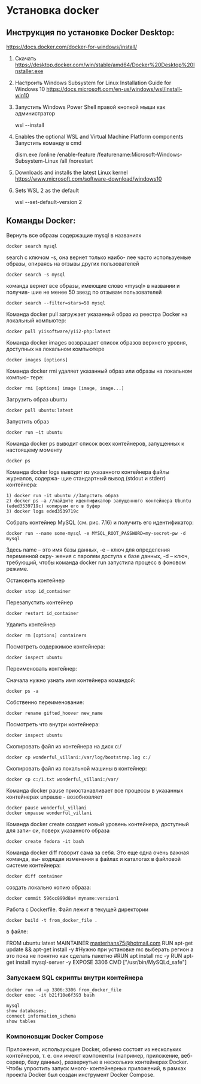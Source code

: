 # Установка docker

## Инструкция по установке Docker Desktop:
https://docs.docker.com/docker-for-windows/install/


1. Скачать https://desktop.docker.com/win/stable/amd64/Docker%20Desktop%20Installer.exe
2. Настроить Windows Subsystem for Linux Installation Guide for Windows 10
  https://docs.microsoft.com/en-us/windows/wsl/install-win10
3. Запустить Windows Power Shell правой кнопкой мыши как администратор  
    
    wsl --install
    
4. Enables the optional WSL and Virtual Machine Platform components
   Запустить команду в cmd
   
    dism.exe /online /enable-feature /featurename:Microsoft-Windows-Subsystem-Linux /all /norestart
    
5. Downloads and installs the latest Linux kernel
   https://www.microsoft.com/software-download/windows10
   
6. Sets WSL 2 as the default
   
   wsl --set-default-version 2


## Команды Docker:
Вернуть все образы содержащие mysql в названиях
    
    docker search mysql
    
search с ключом -s, она вернет только наибо-
лее часто используемые образы, опираясь на отзывы других пользователей

    docker search -s mysql
    
команда вернет все образы, имеющие слово «mysql» в названии и получив-
шие не менее 50 звезд по отзывам пользователей
    
    docker search --filter=stars=50 mysql
    
Команда docker pull загружает указанный образ из реестра Docker на локальный
компьютер:

    docker pull yiisoftware/yii2-php:latest

Команда docker images возвращает список образов верхнего уровня, доступных на
локальном компьютере
    
    docker images [options]
    
Команда docker rmi удаляет указанный образ или образы на локальном компью-
тере:
    
    docker rmi [options] image [image, image...]
    
Загрузить образ ubuntu
    
    docker pull ubuntu:latest    
    
Запустить образ
    
    docker run –it ubuntu
    
Команда docker ps выводит список всех контейнеров, запущенных к настоящему
моменту
    
    docker ps    

Команда docker logs выводит из указанного контейнера файлы журналов, содержа-
щие стандартный вывод (stdout и stderr) контейнера:    
    

    1) docker run -it ubuntu //Запустить образ 
    2) docker ps –a //найдите идентификатор запущенного контейнера Ubuntu (eded3539719c) копируем его в буфер 
    3) docker logs eded3539719c


Собрать контейнер MySQL (см. рис. 7.16)
и получить его идентификатор:

    docker run --name some-mysql -e MYSQL_ROOT_PASSWORD=my-secret-pw -d mysql
    
Здесь name – это имя базы данных, -e – ключ для определения переменной окру-
жения с паролем доступа к базе данных, -d – ключ, требующий, чтобы команда
docker run запустила процесс в фоновом режиме.   

Остановить контейнер


    docker stop id_container

Перезапустить контейнер
    
    docker restart id_container

Удалить контейнер

    docker rm [options] containers

Посмотреть содержимое контейнера:

    docker inspect ubuntu    
    
Переименовать контейнер:

Сначала нужно узнать имя контейнера командой:

    docker ps -a

Собственно переименование:    
    
    docker rename gifted_hoover new_name
    
Посмотреть что внутри контейнера:

    docker inspect ubuntu

Скопировать файл из контейнера на диск c:/

    docker cp wonderful_villani:/var/log/bootstrap.log c:/
    
Скопировать файл из локальной машины в контейнер:

    docker cp c:/1.txt wonderful_villani:/var/     
    
Команда docker pause приостанавливает все процессы в указанных контейнерах
unpause - возобновляет
    
    docker pause wonderful_villani
    docker unpause wonderful_villani   

Команда docker create создает новый уровень контейнера, доступный для запи-
си, поверх указанного образа

    docker create fedora -it bash



Команда docker diff говорит сама за себя. Это еще одна очень важная команда, вы-
водящая изменения в файлах и каталогах в файловой системе контейнера:

    docker diff container


создать локально копию образа:
    
    docker commit 596cc899d8a4 myname:version1    
    
Работа с Dockerfile. Файл лежит в текущей директории
    
    docker build -t from_docker_file .    

в файле:

FROM ubuntu:latest
MAINTAINER masterhans75@hotmail.com
RUN apt-get update && apt-get install -y
#Нужно при установке mc выберать регион а это пока не понятно как сделать пакетно
#RUN apt install mc -y
RUN apt-get install mysql-server -y
EXPOSE 3306
CMD ["/usr/bin/MySQLd_safe"]
                

### Запускаем SQL скрипты внутри контейнера                         

    docker run –d –p 3306:3306 from_docker_file 
    docker exec -it b21f10e6f393 bash
    
    mysql
    show databases;
    connect information_schema
    show tables
    

### Компоновщик Docker Compose

Приложения, использующие Docker, обычно состоят из нескольких контейнеров,
т. е. они имеют компоненты (например, приложение, веб-сервер, базу данных),
развернутые в нескольких контейнерах Docker. Чтобы упростить запуск много-
контейнерных приложений, в рамках проекта Docker был создан инструмент
Docker Compose.



    